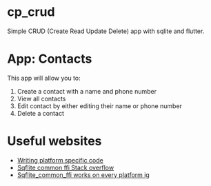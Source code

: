 # cp_crud

Simple CRUD (Create Read Update Delete) app with sqlite and flutter.

# App: Contacts

This app will allow you to:
1. Create a contact with a name and phone number
2. View all contacts
3. Edit contact by either editing their name or phone number
4. Delete a contact


# Useful websites
- [Writing platform specific code](https://docs.flutter.dev/platform-integration/platform-channels)
- [Sqflite common ffi Stack overflow](https://stackoverflow.com/questions/76158800/databasefactory-not-initialized-when-using-sqflite-in-flutter)
- [Sqflite_common_ffi works on every platform ig](https://pub.dev/packages/sqflite_common_ffi)